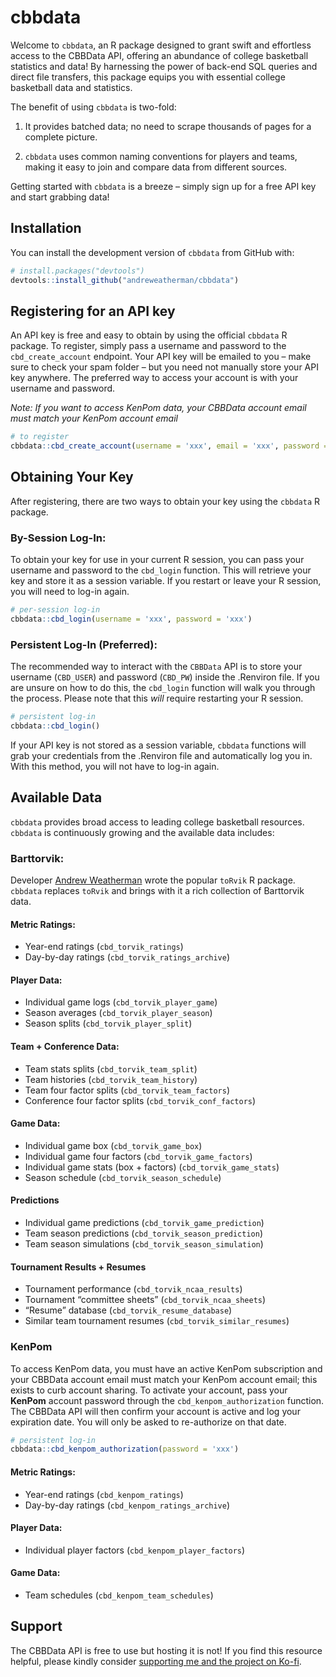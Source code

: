 
<!-- README.md is generated from README.Rmd. Please edit that file -->

# cbbdata

<!-- badges: start -->
<!-- badges: end -->

Welcome to `cbbdata`, an R package designed to grant swift and
effortless access to the CBBData API, offering an abundance of college
basketball statistics and data! By harnessing the power of back-end SQL
queries and direct file transfers, this package equips you with
essential college basketball data and statistics.

The benefit of using `cbbdata` is two-fold:

1.  It provides batched data; no need to scrape thousands of pages for a
    complete picture.

2.  `cbbdata` uses common naming conventions for players and teams,
    making it easy to join and compare data from different sources.

Getting started with `cbbdata` is a breeze – simply sign up for a free
API key and start grabbing data!

## Installation

You can install the development version of `cbbdata` from GitHub with:

``` r
# install.packages("devtools")
devtools::install_github("andreweatherman/cbbdata")
```

## Registering for an API key

An API key is free and easy to obtain by using the official `cbbdata` R
package. To register, simply pass a username and password to the
`cbd_create_account` endpoint. Your API key will be emailed to you –
make sure to check your spam folder – but you need not manually store
your API key anywhere. The preferred way to access your account is with
your username and password.

*Note: If you want to access KenPom data, your CBBData account email
must match your KenPom account email*

``` r
# to register
cbbdata::cbd_create_account(username = 'xxx', email = 'xxx', password = 'xxx', confirm_password = 'xxx')
```

## Obtaining Your Key

After registering, there are two ways to obtain your key using the
`cbbdata` R package.

### By-Session Log-In:

To obtain your key for use in your current R session, you can pass your
username and password to the `cbd_login` function. This will retrieve
your key and store it as a session variable. If you restart or leave
your R session, you will need to log-in again.

``` r
# per-session log-in
cbbdata::cbd_login(username = 'xxx', password = 'xxx')
```

### Persistent Log-In (Preferred):

The recommended way to interact with the `CBBData` API is to store your
username (`CBD_USER`) and password (`CBD_PW`) inside the .Renviron file.
If you are unsure on how to do this, the `cbd_login` function will walk
you through the process. Please note that this *will* require restarting
your R session.

``` r
# persistent log-in
cbbdata::cbd_login()
```

If your API key is not stored as a session variable, `cbbdata` functions
will grab your credentials from the .Renviron file and automatically log
you in. With this method, you will not have to log-in again.

## Available Data

`cbbdata` provides broad access to leading college basketball resources.
`cbbdata` is continuously growing and the available data includes:

### Barttorvik:

Developer [Andrew Weatherman](https://twitter.com/andreweatherman) wrote
the popular `toRvik` R package. `cbbdata` replaces `toRvik` and brings
with it a rich collection of Barttorvik data.

#### Metric Ratings:

-   Year-end ratings (`cbd_torvik_ratings`)
-   Day-by-day ratings (`cbd_torvik_ratings_archive`)

#### Player Data:

-   Individual game logs (`cbd_torvik_player_game`)
-   Season averages (`cbd_torvik_player_season`)
-   Season splits (`cbd_torvik_player_split`)

#### Team + Conference Data:

-   Team stats splits (`cbd_torvik_team_split`)
-   Team histories (`cbd_torvik_team_history`)
-   Team four factor splits (`cbd_torvik_team_factors`)
-   Conference four factor splits (`cbd_torvik_conf_factors`)

#### Game Data:

-   Individual game box (`cbd_torvik_game_box`)
-   Individual game four factors (`cbd_torvik_game_factors`)
-   Individual game stats (box + factors) (`cbd_torvik_game_stats`)
-   Season schedule (`cbd_torvik_season_schedule`)

#### Predictions

-   Individual game predictions (`cbd_torvik_game_prediction`)
-   Team season predictions (`cbd_torvik_season_prediction`)
-   Team season simulations (`cbd_torvik_season_simulation`)

#### Tournament Results + Resumes

-   Tournament performance (`cbd_torvik_ncaa_results`)
-   Tournament “committee sheets” (`cbd_torvik_ncaa_sheets`)
-   “Resume” database (`cbd_torvik_resume_database`)
-   Similar team tournament resumes (`cbd_torvik_similar_resumes`)

### KenPom

To access KenPom data, you must have an active KenPom subscription and
your CBBData account email must match your KenPom account email; this
exists to curb account sharing. To activate your account, pass your
**KenPom** account password through the `cbd_kenpom_authorization`
function. The CBBData API will then confirm your account is active and
log your expiration date. You will only be asked to re-authorize on that
date.

``` r
# persistent log-in
cbbdata::cbd_kenpom_authorization(password = 'xxx')
```

#### Metric Ratings:

-   Year-end ratings (`cbd_kenpom_ratings`)
-   Day-by-day ratings (`cbd_kenpom_ratings_archive`)

#### Player Data:

-   Individual player factors (`cbd_kenpom_player_factors`)

#### Game Data:

-   Team schedules (`cbd_kenpom_team_schedules`)

## Support

The CBBData API is free to use but hosting it is not! If you find this
resource helpful, please kindly consider [supporting me and the project
on Ko-fi](https://ko-fi.com/andrewweatherman).
